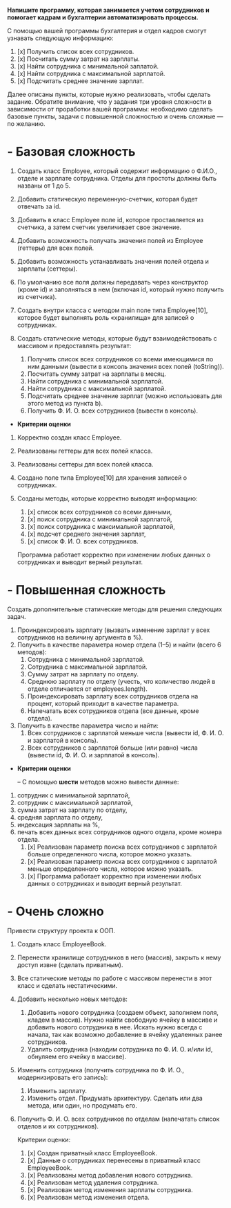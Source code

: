 **Напишите программу, которая занимается учетом сотрудников и помогает кадрам и бухгалтерии автоматизировать процессы.**

С помощью вашей программы бухгалтерия и отдел кадров смогут узнавать следующую информацию:

1. [x] Получить список всех сотрудников.
2. [x] Посчитать сумму затрат на зарплаты.
3. [x] Найти сотрудника с минимальной заплатой.
4. [x] Найти сотрудника с максимальной зарплатой.
5. [x] Подсчитать среднее значение зарплат.

Далее описаны пункты, которые нужно реализовать, чтобы сделать задание. Обратите внимание,
что у задания три уровня сложности в зависимости от проработки вашей программы: необходимо сделать базовые пункты,
задачи с повышенной сложностью и очень сложные — по желанию.

# **- **Базовая сложность****

1. Создать класс Employee, который содержит информацию о Ф.И.О., отделе и зарплате сотрудника. Отделы для простоты должны быть названы от 1 до 5.
2. Добавить статическую переменную-счетчик, которая будет отвечать за id.
3. Добавить в класс Employee поле id, которое проставляется из счетчика, а затем счетчик увеличивает свое значение.
4. Добавить возможность получать значения полей из Employee (геттеры) для всех полей.
5. Добавить возможность устанавливать значения полей отдела и зарплаты (сеттеры).
6. По умолчанию все поля должны передавать через конструктор (кроме id) и заполняться в нем (включая id, который нужно получить из счетчика).
7. Создать внутри класса с методом main поле типа Employee[10], которое будет выполнять роль «хранилища» для записей о сотрудниках.
8. Создать статические методы, которые будут взаимодействовать с массивом и предоставлять результат:

    1. Получить список всех сотрудников со всеми имеющимися по ним данными (вывести в консоль значения всех полей (toString)).
    2. Посчитать сумму затрат на зарплаты в месяц.
    3. Найти сотрудника с минимальной зарплатой.
    4. Найти сотрудника с максимальной зарплатой.
    5. Подсчитать среднее значение зарплат (можно использовать для этого метод из пункта b).
    6. Получить Ф. И. О. всех сотрудников (вывести в консоль).

- **Критерии оценки**

1. Корректно создан класс Employee.
2. Реализованы геттеры для всех полей класса.
3. Реализованы сеттеры для всех полей класса.
4. Создано поле типа Employee[10] для хранения записей о сотрудниках.
5. Созданы методы, которые корректно выводят информацию:
      1. [x] список всех сотрудников со всеми данными,
      2. [x] поиск сотрудника с минимальной зарплатой,
      3. [x] поиск сотрудника с максимальной зарплатой,
      4. [x] подсчет среднего значения зарплат,
      5. [x] список Ф. И. О. всех сотрудников.
   
   Программа работает корректно при изменении любых данных о сотрудниках и выводит верный результат.


# **- **Повышенная сложность****

  Создать дополнительные статические методы для решения следующих задач.

1. Проиндексировать зарплату (вызвать изменение зарплат у всех сотрудников на величину аргумента в %).
2. Получить в качестве параметра номер отдела (1–5) и найти (всего 6 методов):
    1. Сотрудника с минимальной зарплатой.
    2. Сотрудника с максимальной зарплатой.
    3. Сумму затрат на зарплату по отделу.
    4. Среднюю зарплату по отделу (учесть, что количество людей в отделе отличается от employees.length).
    5. Проиндексировать зарплату всех сотрудников отдела на процент, который приходит в качестве параметра.
    6. Напечатать всех сотрудников отдела (все данные, кроме отдела).
3. Получить в качестве параметра число и найти:
    1. Всех сотрудников с зарплатой меньше числа (вывести id, Ф. И. О. и зарплатой в консоль).
    2. Всех сотрудников с зарплатой больше (или равно) числа (вывести id, Ф. И. О. и зарплатой в консоль).


- **Критерии оценки**

  – С помощью **шести** методов можно вывести данные:

1. сотрудник с минимальной зарплатой,
2. сотрудник с максимальной зарплатой,
3. сумма затрат на зарплату по отделу,
4. средняя зарплата по отделу,
5. индексация зарплаты на %,
6. печать всех данных всех сотрудников одного отдела, кроме номера отдела.
      1. [x] Реализован параметр поиска всех сотрудников с зарплатой больше определенного числа, которое можно указать.
      2. [x] Реализован параметр поиска всех сотрудников с зарплатой меньше определенного числа, которое можно указать.
      3. [x] Программа работает корректно при изменении любых данных о сотрудниках и выводит верный результат.


# **- **Очень сложно****

  Привести структуру проекта к ООП.

1. Создать класс EmployeeBook.
2. Перенести хранилище сотрудников в него (массив), закрыть к нему доступ извне (сделать приватным).
3. Все статические методы по работе с массивом перенести в этот класс и сделать нестатическими.
4. Добавить несколько новых методов:
   1. Добавить нового сотрудника (создаем объект, заполняем поля, кладем в массив).
      Нужно найти свободную ячейку в массиве и добавить нового сотрудника в нее. 
      Искать нужно всегда с начала, так как возможно добавление в ячейку удаленных ранее сотрудников.
   2. Удалить сотрудника (находим сотрудника по Ф. И. О. и/или id, обнуляем его ячейку в массиве).
5. Изменить сотрудника (получить сотрудника по Ф. И. О., модернизировать его запись):
   1. Изменить зарплату.
   2. Изменить отдел.
      Придумать архитектуру. Сделать или два метода, или один, но продумать его.
6. Получить Ф. И. О. всех сотрудников по отделам (напечатать список отделов и их сотрудников).

   Критерии оценки:
   1. [x] Создан приватный класс EmployeeBook.
   2. [x] Данные о сотрудниках перенесены в приватный класс EmployeeBook.
   3. [x] Реализованы метод добавления нового сотрудника.
   4. [x] Реализован метод удаления сотрудника.
   5. [x] Реализован метод изменения зарплаты сотрудника.
   6. [x] Реализован метод изменения отдела.
